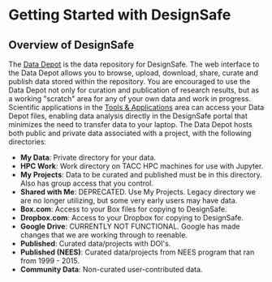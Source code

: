 # Getting Started with DesignSafe

## Overview of DesignSafe

The [Data Depot](https://www.designsafe-ci.org/data/browser/public/) is the data repository for DesignSafe. The web interface to the Data Depot allows you to browse, upload, download, share, curate and publish data stored within the repository. You are encouraged to use the Data Depot not only for curation and publication of research results, but as a working "scratch" area for any of your own data and work in progress. Scientific applications in the [Tools & Applications](https://www.designsafe-ci.org/workspace/) area can access your Data Depot files, enabling data analysis directly in the DesignSafe portal that minimizes the need to transfer data to your laptop. The Data Depot hosts both public and private data associated with a project, with the following directories:

*   **My Data**: Private directory for your data.
*   **HPC Work**: Work directory on TACC HPC machines for use with Jupyter.
*   **My Projects**: Data to be curated and published must be in this directory. Also has group access that you control.
*   **Shared with Me**: DEPRECATED. Use My Projects. Legacy directory we are no longer utilizing, but some very early users may have data.
*   **Box.com**: Access to your Box files for copying to DesignSafe.
*   **Dropbox.com**: Access to your Dropbox for copying to DesignSafe.
*   **Google Drive**: CURRENTLY NOT FUNCTIONAL. Google has made changes that we are working through to reenable.
*   **Published**: Curated data/projects with DOI's.
*   **Published (NEES)**: Curated data/projects from NEES program that ran from 1999 - 2015.
*   **Community Data**: Non-curated user-contributed data.
